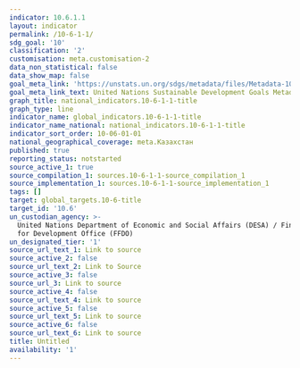 ```yaml
---
indicator: 10.6.1.1
layout: indicator
permalink: /10-6-1-1/
sdg_goal: '10'
classification: '2'
customisation: meta.customisation-2
data_non_statistical: false
data_show_map: false
goal_meta_link: 'https://unstats.un.org/sdgs/metadata/files/Metadata-10-06-01.pdf'
goal_meta_link_text: United Nations Sustainable Development Goals Metadata (PDF 201 KB)
graph_title: national_indicators.10-6-1-1-title
graph_type: line
indicator_name: global_indicators.10-6-1-1-title
indicator_name_national: national_indicators.10-6-1-1-title
indicator_sort_order: 10-06-01-01
national_geographical_coverage: meta.Казахстан
published: true
reporting_status: notstarted
source_active_1: true
source_compilation_1: sources.10-6-1-1-source_compilation_1
source_implementation_1: sources.10-6-1-1-source_implementation_1
tags: []
target: global_targets.10-6-title
target_id: '10.6'
un_custodian_agency: >-
  United Nations Department of Economic and Social Affairs (DESA) / Financing
  for Development Office (FFDO)
un_designated_tier: '1'
source_url_text_1: Link to source
source_active_2: false
source_url_text_2: Link to Source
source_active_3: false
source_url_3: Link to source
source_active_4: false
source_url_text_4: Link to source
source_active_5: false
source_url_text_5: Link to source
source_active_6: false
source_url_text_6: Link to source
title: Untitled
availability: '1'
---
```

